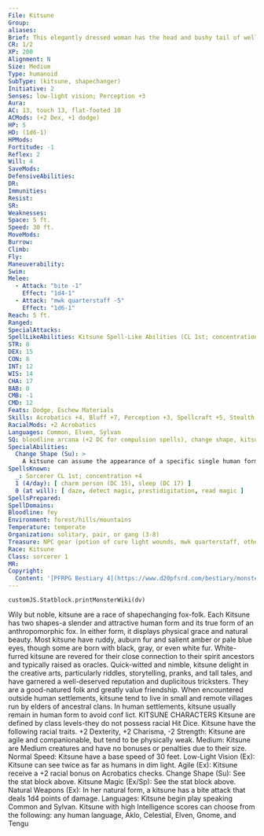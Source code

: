 ```yaml
---
File: Kitsune
Group: 
aliases: 
Brief: This elegantly dressed woman has the head and bushy tail of well-groomed fox.
CR: 1/2
XP: 200
Alignment: N
Size: Medium
Type: humanoid
SubType: (kitsune, shapechanger)
Initiative: 2
Senses: low-light vision; Perception +3
Aura: 
AC: 13, touch 13, flat-footed 10
ACMods: (+2 Dex, +1 dodge)
HP: 5
HD: (1d6-1)
HPMods: 
Fortitude: -1
Reflex: 2
Will: 4
SaveMods: 
DefensiveAbilities: 
DR: 
Immunities: 
Resist: 
SR: 
Weaknesses: 
Space: 5 ft.
Speed: 30 ft.
MoveMods: 
Burrow: 
Climb: 
Fly: 
Maneuverability: 
Swim: 
Melee: 
  - Attack: "bite -1"
    Effect: "1d4-1"
  - Attack: "mwk quarterstaff -5"
    Effect: "1d6-1"
Reach: 5 ft.
Ranged: 
SpecialAttacks: 
SpellLikeAbilities: Kitsune Spell-Like Abilities (CL 1st; concentration +4)  3/day-dancing lights   Bloodline Spell-Like Abilities (CL 1st; concentration +4)  6/day-laughing touch
STR: 8
DEX: 15
CON: 8
INT: 12
WIS: 14
CHA: 17
BAB: 0
CMB: -1
CMD: 12
Feats: Dodge, Eschew Materials
Skills: Acrobatics +4, Bluff +7, Perception +3, Spellcraft +5, Stealth +3
RacialMods: +2 Acrobatics
Languages: Common, Elven, Sylvan
SQ: bloodline arcana (+2 DC for compulsion spells), change shape, kitsune magic
SpecialAbilities:
  Change Shape (Su): >
    A kitsune can assume the appearance of a specific single human form of the same sex. The kitsune always takes this specific form when she uses this ability. A kitsune in human form cannot use her bite attack, but gains a +10 racial bonus on Disguise checks made to appear human. This ability otherwise functions as alter self, except that the kitsune does not adjust her ability scores.  Kitsune Magic (Ex/Sp) Kitsune add 1 to the DC of any saving throws of enchantment spells they cast. Kitsune with a Charisma score of 11 or higher gain the following spell-like ability: 3/day-dancing lights.
SpellsKnown:
  _: Sorcerer CL 1st; concentration +4
  1 (4/day): [ charm person (DC 15), sleep (DC 17) ]
  0 (at will): [ daze, detect magic, prestidigitation, read magic ]
SpellsPrepared: 
SpellDomains: 
Bloodline: fey
Environment: forest/hills/mountains
Temperature: temperate
Organization: solitary, pair, or gang (3-8)
Treasure: NPC gear (potion of cure light wounds, mwk quarterstaff, other treasure)
Race: Kitsune
Class: sorcerer 1
MR: 
Copyright:
  Content: '[PFRPG Bestiary 4](https://www.d20pfsrd.com/bestiary/monster-listings/humanoids/kitsune/)'
---
```

```dataviewjs
customJS.Statblock.printMonsterWiki(dv)
```
Wily but noble, kitsune are a race of shapechanging fox-folk. Each Kitsune has two shapes-a slender and attractive human form and its true form of an anthropomorphic fox. In either form, it displays physical grace and natural beauty. Most kitsune have ruddy, auburn fur and salient amber or pale blue eyes, though some are born with black, gray, or even white fur. White-furred kitsune are revered for their close connection to their spirit ancestors and typically raised as oracles. Quick-witted and nimble, kitsune delight in the creative arts, particularly riddles, storytelling, pranks, and tall tales, and have garnered a well-deserved reputation and duplicitous tricksters. They are a good-natured folk and greatly value friendship. When encountered outside human settlements, kitsune tend to live in small and remote villages run by elders of ancestral clans. In human settlements, kitsune usually remain in human form to avoid conf lict.  KITSUNE CHARACTERS Kitsune are defined by class levels-they do not possess racial Hit Dice. Kitsune have the following racial traits.  +2 Dexterity, +2 Charisma, -2 Strength: Kitsune are agile and companionable, but tend to be physically weak.  Medium: Kitsune are Medium creatures and have no bonuses or penalties due to their size.  Normal Speed: Kitsune have a base speed of 30 feet.  Low-Light Vision (Ex): Kitsune can see twice as far as humans in dim light.  Agile (Ex): Kitsune receive a +2 racial bonus on Acrobatics checks.  Change Shape (Su): See the stat block above.  Kitsune Magic (Ex/Sp): See the stat block above.  Natural Weapons (Ex): In her natural form, a kitsune has a bite attack that deals 1d4 points of damage.  Languages: Kitsune begin play speaking Common and Sylvan. Kitsune with high Intelligence scores can choose from the following: any human language, Aklo, Celestial, Elven, Gnome, and Tengu
